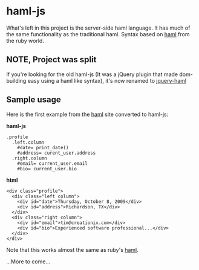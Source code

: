 # haml-js

What's left in this project is the server-side haml language.  It has much of the same functionality as the traditional haml. Syntax based on [haml][] from the ruby world.

## NOTE, Project was split

If you're looking for the old haml-js (It was a jQuery plugin that made dom-building easy using a haml like syntax), it's now renamed to [jquery-haml][]

## Sample usage

Here is the first example from the [haml][] site converted to haml-js:

**haml-js**

    .profile
      .left.column
        #date= print_date()
        #address= curent_user.address
      .right.column
        #email= current_user.email
        #bio= current_user.bio

**html**

    <div class="profile">
      <div class="left column">
        <div id="date">Thursday, October 8, 2009</div>
        <div id="address">Richardson, TX</div>
      </div>
      <div class="right column">
        <div id="email">tim@creationix.com</div>
        <div id="bio">Experienced software professional...</div>
      </div>
    </div>

Note that this works almost the same as ruby's [haml][].

...More to come...


[jquery-haml]: http://github.com/creationix/jquery-haml
[haml]: http://haml.hamptoncatlin.com/